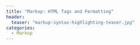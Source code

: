 ```yaml
---
title: "Markup: HTML Tags and Formatting"
header:
  teaser: "markup-syntax-highlighting-teaser.jpg"
categories:
  - Markup
---
```


